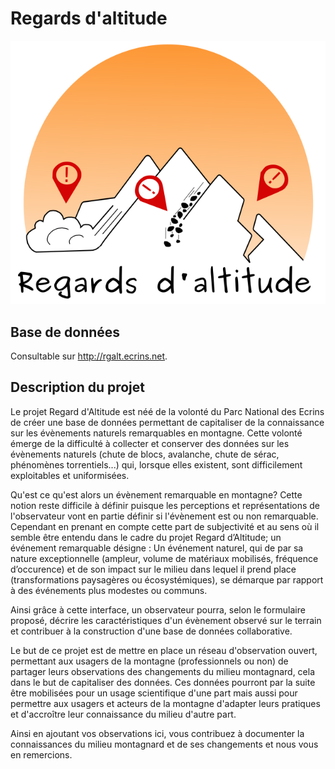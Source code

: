 # Regards d'altitude

![](images/logoRGalt.png)

## Base de données

Consultable sur  http://rgalt.ecrins.net.

## Description du projet

Le projet Regard d'Altitude est néé de la volonté du Parc National des Ecrins de créer une base de données permettant de capitaliser de la connaissance sur les évènements naturels remarquables en montagne. Cette volonté émerge de la difficulté à collecter et conserver des données sur les évènements naturels (chute de blocs, avalanche, chute de sérac, phénomènes torrentiels...) qui, lorsque elles existent, sont difficilement exploitables et uniformisées.

 Qu'est ce qu'est alors un évènement remarquable en montagne? Cette notion reste difficile à définir puisque les perceptions et représentations de l'observateur vont en partie définir si l'évènement est ou non remarquable. Cependant en prenant en compte cette part de subjectivité et au sens où il semble être entendu dans le cadre du projet Regard d’Altitude; un événement remarquable désigne : Un événement naturel, qui de par sa nature exceptionnelle (ampleur, volume de matériaux mobilisés, fréquence d’occurence) et de son impact sur le milieu dans lequel il prend place (transformations paysagères ou écosystémiques), se démarque par rapport à des événements plus modestes ou communs.
 
 Ainsi grâce à cette interface, un observateur pourra, selon le formulaire proposé, décrire les caractéristiques d'un évènement observé sur le terrain et contribuer à la construction d'une base de données collaborative.
 
  Le but de ce projet est de mettre en place un réseau d'observation ouvert, permettant aux usagers de la montagne (professionnels ou non) de partager leurs observations des changements du milieu montagnard, cela dans le but de capitaliser des données. Ces données pourront par la suite être mobilisées pour un usage scientifique d'une part mais aussi pour permettre aux usagers et acteurs de la montagne d'adapter leurs pratiques et d'accroître leur connaissance du milieu d'autre part.
  
  Ainsi en ajoutant vos observations ici, vous contribuez à documenter la connaissances du milieu montagnard et de ses changements et nous vous en remercions.
